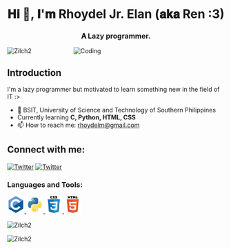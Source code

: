 
<h1 align="center">𝐇𝐢 👋, 𝐈'𝐦 Rhoydel Jr. Elan (𝐚𝐤𝐚 Ren :3)</h1>
<h3 align="center">𝐀 Lazy programmer.</h3>
<img align="right" alt="Coding" width="350" src="https://media3.giphy.com/media/v1.Y2lkPTc5MGI3NjExb3V0a3ZvZmdxbmRlYmc4N2RuOXFtZ3hyNnh5YXFlOXF5dWhnNnBiZyZlcD12MV9pbnRlcm5hbF9naWZfYnlfaWQmY3Q9Zw/fByehYIrOIzO8XolJK/giphy.gif">

<p align="left"> <img src="https://komarev.com/ghpvc/?username=Zilch2&label=Profile%20views&color=0e75b6&style=flat" alt="Zilch2" /> </p>

## Introduction

I'm a lazy programmer but motivated to learn something new in the field of IT :>

- 🎒 BSIT, University of Science and Technology of Southern Philippines
-  Currently learning **C, Python, HTML, CSS**
- 📫 How to reach me: [rhoydelm@gmail.com](mailto:rhoydelm@gmail.com)

## Connect with me:

<p align="left">
  <a href="https://www.facebook.com/rhoydel.musa.9" target="_blank"><img align="center" src="https://raw.githubusercontent.com/rahuldkjain/github-profile-readme-generator/master/src/images/icons/Social/facebook.svg" alt="Twitter" height="30" width="40" /></a>
  <a href="https://discord.gg/74jFFFgjNT" target="_blank"><img align="center" src="https://raw.githubusercontent.com/rahuldkjain/github-profile-readme-generator/master/src/images/icons/Social/discord.svg" alt="Twitter" height="30" width="40" /></a>
</p>


<h3 align="left">Languages and Tools:</h3>
<p align="left">
<a href="https://www.cprogramming.com/" target="_blank" rel="noreferrer"> <img src="https://raw.githubusercontent.com/devicons/devicon/master/icons/c/c-original.svg" alt="c" width="40" height="40"/> </a>
<a href="https://www.python.org/" target="_blank" rel="noreferrer"> <img src="https://raw.githubusercontent.com/devicons/devicon/master/icons/python/python-original.svg" alt="python" width="40" height="40"/> </a>
<a href="https://www.w3schools.com/css/" target="_blank" rel="noreferrer"> <img src="https://raw.githubusercontent.com/devicons/devicon/master/icons/css3/css3-original-wordmark.svg" alt="css3" width="40" height="40"/> </a>
<a href="https://www.w3.org/html/" target="_blank" rel="noreferrer"> <img src="https://raw.githubusercontent.com/devicons/devicon/master/icons/html5/html5-original-wordmark.svg" alt="html5" width="40" height="40"/> </a>
</p>


<p><img align="center" width="600"  src="https://github-readme-stats.vercel.app/api/top-langs?username=Zilch2&show_icons=true&locale=en&layout=compact" alt="Zilch2" /></p>

<p><img align="center" width="600" src="https://github-readme-streak-stats.herokuapp.com/?user=Zilch2&" alt="Zilch2" /></p>
